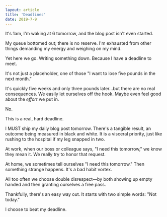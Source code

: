 ```yaml
---
layout: article
title: 'Deadlines'
date: 2019-7-9
---
```


It's 1am, I'm waking at 6 tomorrow, and the blog post isn't even started.

My queue bottomed out; there is no reserve. I'm exhausted from other things demanding my energy and weighing on my mind.

Yet here we go. Writing something down. Because I have a deadline to meet.

It's not just a placeholder, one of those "I want to lose five pounds in the next month."

It's quickly five weeks and only three pounds later...but there are no real consequences. We easily let ourselves off the hook. Maybe even feel good about the _effort_ we put in.

No.

This is a real, hard deadline.

I MUST ship my daily blog post tomorrow. There's a tangible result, an outcome being measured in black and white. It is a visceral priority, just like rushing to the hospital if my leg snapped in two.

At work, when our boss or colleague says, "I need this tomorrow," we know they mean it. We really try to honor that request.

At home, we sometimes tell ourselves "I need this tomorrow." Then something strange happens. It's a bad habit vortex.

All too often we choose double disrespect&mdash;by both showing up empty handed and then granting ourselves a free pass.

Thankfully, there's an easy way out. It starts with two simple words: "Not today."

I choose to beat my deadline.
